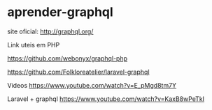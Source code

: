 # aprender-graphql

site oficial: http://graphql.org/

Link uteis em PHP

https://github.com/webonyx/graphql-php

https://github.com/Folkloreatelier/laravel-graphql


Videos
https://www.youtube.com/watch?v=E_pMgd8tm7Y

Laravel + graphql
https://www.youtube.com/watch?v=KaxB8wPeTkI
